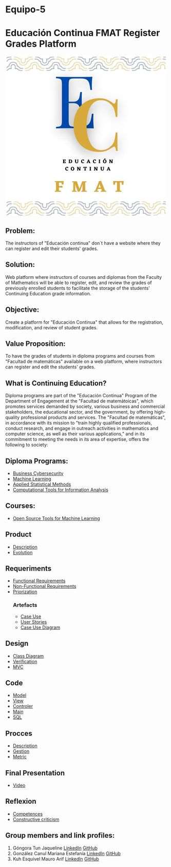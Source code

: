 
# Equipo-5
  # Educación Continua FMAT Register Grades Platform

[![Logo](/imagen/Educon.jpg)](https://www.matematicas.uady.mx/vinculacion/educacion-continua)

## Problem:
The instructors of "Educación continua" don´t have a website where they can register and edit their students' grades.

## Solution:
Web platform where instructors of courses and diplomas from the Faculty of Mathematics will be able to register, edit, and review the grades of previously enrolled students to facilitate the storage of the students' Continuing Education grade information.

## Objective:
Create a platform for "Educación Continua" that allows for the registration, modification, and review of student grades.

## Value Proposition:
To have the grades of students in diploma programs and courses from "Facultad de matemáticas" available on a web platform, where instructors can register and edit the students' grades.

## What is Continuing Education?
Diploma programs are part of the "Educación Continua" Program of the Department of Engagement at the "Facultad de matemátoicas", which promotes services demanded by society, various business and commercial stakeholders, the educational sector, and the government, by offering high-quality professional products and services.
The "Facultad de matemáticas", in accordance with its mission to "train highly qualified professionals, conduct research, and engage in outreach activities in mathematics and computer science, as well as their various applications," and in its commitment to meeting the needs in its area of expertise, offers the following to society:

## Diploma Programs:
- [Business Cybersecurity](https://www.matematicas.uady.mx/vinculacion/educacion-continua/61-facultad/vinculacion/educacion-continua/diplomados/687-diplomado-en-ciberseguridad-para-los-negocios)
- [Machine Learning](https://www.matematicas.uady.mx/vinculacion/educacion-continua/61-facultad/vinculacion/educacion-continua/diplomados/642-diplomado-en-aprendizaje-automatico)
- [Applied Statistical Methods](https://www.matematicas.uady.mx/vinculacion/educacion-continua/61-facultad/vinculacion/educacion-continua/diplomados/56-diplomado-en-metodos-estadisticos-aplicados)
- [Computational Tools for Information Analysis](https://www.matematicas.uady.mx/vinculacion/educacion-continua/61-facultad/vinculacion/educacion-continua/diplomados/61-diplomado-en-herramientas-computacionales-para-el-analisis-de-la-informacion)

## Courses:
- [Open Source Tools for Machine Learning](https://www.matematicas.uady.mx/vinculacion/educacion-continua/78-facultad/vinculacion/educacion-continua/cursos/707-curso-de-herramientas-open-source-para-aprendizaje-automatico)


## Product
- [Description]()
- [Evolution]()


## Requeriments 
- [Functional Requirements]()
- [Non-Functional Requirements]()
- [Priorization]()
  ### Artefacts
  - [Case Use]()
  - [User Stories]()
  - [Case Use Diagram]()

## Design
- [Class Diagram]()
- [Verification]()
- [MVC]()

## Code
- [Model](https://github.com/JaquelineGongora/Equipo-5/tree/Second/Code/Modelo)
- [View](https://github.com/JaquelineGongora/Equipo-5/tree/Second/Code/Vista)
- [Controler](https://github.com/JaquelineGongora/Equipo-5/tree/Second/Code/Controlador)
- [Main](https://github.com/JaquelineGongora/Equipo-5/tree/Second/Code/ejerciciorepaso)
- [SQL](https://github.com/JaquelineGongora/Equipo-5/tree/Second/Code/SQL)

## Procces
- [Description]()
- [Gestion]()
- [Metric]()

## Final Presentation
- [Video]()

## Reflexion
- [Competences]()
- [Constructive criticism]()

## Group members and link profiles:
1. Góngora Tun Jaqueline       [LinkedIn](https://www.linkedin.com/in/jaqueline-g%C3%B3ngora-313649268)          [GitHub](https://github.com/JaquelineGongora)
2. González Canul Mariana Estefanía       [LinkedIn](https://www.linkedin.com/in/mariana-gonz%C3%A1lez-b6383128a)         [GitHub](https://github.com/marglezc)
3. Kuh Esquivel Mauro Arif       [LinkedIn](https://www.linkedin.com/in/mauro-arif-kuh-esquivel-92298626b/)         [GitHub](https://github.com/MauroKuh13)
